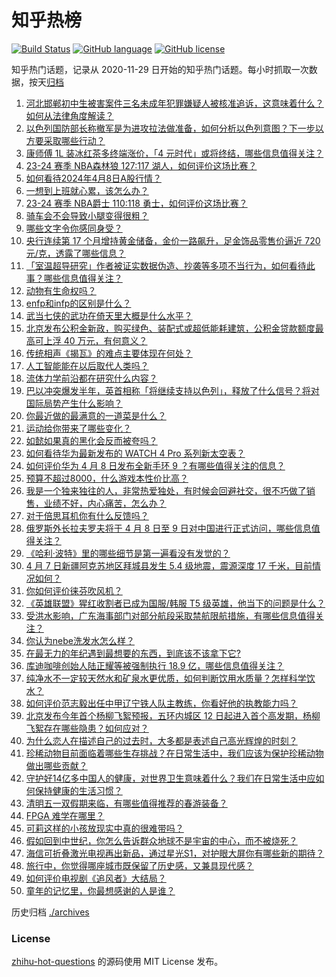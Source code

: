 # 知乎热榜
[![Build Status](https://github.com/ToWeLong/zhihu-hot-questions/workflows/CI/badge.svg)](https://github.com/ToWeLong/zhihu-hot-questions/actions)
[![GitHub language](https://img.shields.io/badge/language-golang-orange.svg)](https://golang.org/)
[![GitHub license](https://img.shields.io/github/license/ToWeLong/zhihu-hot-questions)](https://github.com/ToWeLong/zhihu-hot-questions/blob/main/LICENSE)

知乎热门话题，记录从 2020-11-29 日开始的知乎热门话题。每小时抓取一次数据，按天[归档](./archives)

<!-- BEGIN -->

1. [河北邯郸初中生被害案件三名未成年犯罪嫌疑人被核准追诉，这意味着什么？如何从法律角度解读？](https://www.zhihu.com/question/652177735)
1. [以色列国防部长称撤军是为进攻拉法做准备，如何分析以色列意图？下一步以方要采取哪些行动？](https://www.zhihu.com/question/652180567)
1. [康师傅 1L 装冰红茶多终端涨价，「4 元时代」或将终结，哪些信息值得关注？](https://www.zhihu.com/question/652030635)
1. [23-24 赛季 NBA森林狼 127:117 湖人，如何评价这场比赛？](https://www.zhihu.com/question/652173636)
1. [如何看待2024年4月8日A股行情？](https://www.zhihu.com/question/651441448)
1. [一想到上班就心累，该怎么办？](https://www.zhihu.com/question/652185171)
1. [23-24 赛季 NBA爵士 110:118 勇士，如何评价这场比赛？](https://www.zhihu.com/question/652166024)
1. [骑车会不会导致小腿变得很粗？](https://www.zhihu.com/question/651963110)
1. [哪些文字令你感同身受？](https://www.zhihu.com/question/651626645)
1. [央行连续第 17 个月增持黄金储备，金价一路飙升，足金饰品零售价逼近 720 元/克，透露了哪些信息？](https://www.zhihu.com/question/652088407)
1. [「室温超导研究」作者被证实数据伪造、抄袭等多项不当行为，如何看待此事？哪些信息值得关注？](https://www.zhihu.com/question/652081235)
1. [动物有生命权吗？](https://www.zhihu.com/question/645973863)
1. [enfp和infp的区别是什么？](https://www.zhihu.com/question/651090040)
1. [武当七侠的武功在倚天里大概是什么水平？](https://www.zhihu.com/question/34090971)
1. [北京发布公积金新政，购买绿色、装配式或超低能耗建筑，公积金贷款额度最高可上浮 40 万元，有何意义？](https://www.zhihu.com/question/652171633)
1. [传统相声《揭瓦》的难点主要体现在何处？](https://www.zhihu.com/question/648537959)
1. [人工智能能在以后取代人类吗？](https://www.zhihu.com/question/652168160)
1. [流体力学前沿都在研究什么内容？](https://www.zhihu.com/question/455696504)
1. [巴以冲突爆发半年，英首相称「将继续支持以色列」，释放了什么信号？将对国际局势产生什么影响？](https://www.zhihu.com/question/652012443)
1. [你最近做的最满意的一道菜是什么？](https://www.zhihu.com/question/652167037)
1. [运动给你带来了哪些变化？](https://www.zhihu.com/question/652164967)
1. [如懿如果真的黑化会反而被夸吗？](https://www.zhihu.com/question/652026815)
1. [如何看待华为最新发布的 WATCH 4 Pro 系列新太空表？](https://www.zhihu.com/question/652169333)
1. [如何评价华为 4 月 8 日发布全新手环 9 ？有哪些值得关注的信息？](https://www.zhihu.com/question/652173586)
1. [预算不超过8000，什么游戏本性价比高？](https://www.zhihu.com/question/648202242)
1. [我是一个独来独往的人，非常热爱独处，有时候会回避社交，很不巧做了销售，业绩不好，内心痛苦，怎么办？](https://www.zhihu.com/question/651571106)
1. [对于倍思耳机你有什么反馈吗？](https://www.zhihu.com/question/652118538)
1. [俄罗斯外长拉夫罗夫将于 4 月 8 日至 9 日对中国进行正式访问，哪些信息值得关注？](https://www.zhihu.com/question/652071249)
1. [《哈利·波特》里的哪些细节是第一遍看没有发觉的？](https://www.zhihu.com/question/363300351)
1. [4 月 7 日新疆阿克苏地区拜城县发生 5.4 级地震，震源深度 17 千米，目前情况如何？](https://www.zhihu.com/question/652082190)
1. [你如何评价徕芬吹风机？](https://www.zhihu.com/question/652115686)
1. [《英雄联盟》猩红收割者已成为国服/韩服 T5 级英雄，他当下的问题是什么？](https://www.zhihu.com/question/529570476)
1. [受洪水影响，广东海事部门对部分航段采取禁航限航措施，有哪些信息值得关注？](https://www.zhihu.com/question/652105612)
1. [你认为nebe洗发水怎么样？](https://www.zhihu.com/question/652121210)
1. [在最无力的年纪遇到最想要的东西，到底该不该拿下它?](https://www.zhihu.com/question/583598413)
1. [库迪咖啡创始人陆正耀等被强制执行 18.9 亿，哪些信息值得关注？](https://www.zhihu.com/question/652077457)
1. [纯净水不一定较天然水和矿泉水更优质，如何判断饮用水质量？怎样科学饮水？](https://www.zhihu.com/question/651139390)
1. [如何评价范志毅出任中甲辽宁铁人队主教练，你看好他的执教能力吗？](https://www.zhihu.com/question/652140470)
1. [北京发布今年首个杨柳飞絮预报，五环内城区 12 日起进入首个高发期，杨柳飞絮存在哪些隐患？如何应对？](https://www.zhihu.com/question/652011248)
1. [为什么恋人在描述自己的过去时，大多都是表述自己高光辉煌的时刻？](https://www.zhihu.com/question/651620797)
1. [珍稀动物目前面临着哪些生存挑战？在日常生活中，我们应该为保护珍稀动物做出哪些贡献？](https://www.zhihu.com/question/652183372)
1. [守护好14亿多中国人的健康，对世界卫生意味着什么？我们在日常生活中应如何保持健康的生活习惯？](https://www.zhihu.com/question/652062757)
1. [清明五一双假期来临，有哪些值得推荐的春游装备？](https://www.zhihu.com/question/651179325)
1. [FPGA 难学在哪里？](https://www.zhihu.com/question/562334152)
1. [可莉这样的小孩放现实中真的很难带吗？](https://www.zhihu.com/question/593223101)
1. [假如回到中世纪，你怎么告诉群众地球不是宇宙的中心，而不被烧死？](https://www.zhihu.com/question/306466153)
1. [海信可折叠激光电视再出新品，通过星光S1，对护眼大屏你有哪些新的期待？](https://www.zhihu.com/question/652071524)
1. [旅行中，你觉得哪座城市既保留了历史感，又兼具现代感？](https://www.zhihu.com/question/649453450)
1. [如何评价电视剧《追风者》大结局？](https://www.zhihu.com/question/652102059)
1. [童年的记忆里，你最想感谢的人是谁？](https://www.zhihu.com/question/652016166)

<!-- END -->

历史归档 [./archives](./archives)


### License
[zhihu-hot-questions](https://github.com/towelong/zhihu-hot-questions) 的源码使用 MIT License 发布。